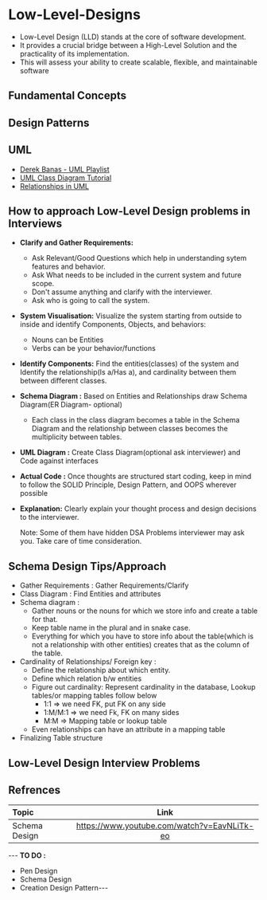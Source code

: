 # Low-Level-Designs

- Low-Level Design (LLD) stands at the core of software development.
- It provides a crucial bridge between a High-Level Solution and the practicality of its implementation. 
- This will assess your ability to create scalable, flexible, and maintainable software

## Fundamental Concepts


## Design Patterns

## UML
- [Derek Banas - UML Playlist](https://www.youtube.com/playlist?list=PLGLfVvz_LVvQ5G-LdJ8RLqe-ndo7QITYc)
- [UML Class Diagram Tutorial](https://www.visual-paradigm.com/guide/uml-unified-modeling-language/uml-class-diagram-tutorial/)
- [Relationships in UML](https://blog.visual-paradigm.com/what-are-the-six-types-of-relationships-in-uml-class-diagrams/)

## How to approach Low-Level Design problems in Interviews
* **Clarify and Gather Requirements:**
    - Ask Relevant/Good Questions which help in understanding sytem features and behavior.
    - Ask What needs to be included in the current  system and future scope.
    - Don't assume anything and clarify with the interviewer.
    - Ask who is going to call the system.
* **System Visualisation:** Visualize the system starting from outside to inside and identify Components, Objects, and behaviors:
    -  Nouns can be Entities
    -  Verbs can be your behavior/functions
* **Identify Components:** Find the entities(classes) of the system and Identify the  relationship(Is a/Has a), and cardinality between them between different classes.
* **Schema Diagram :** Based on Entities and Relationships draw Schema Diagram(ER Diagram- optional)
    - Each class in the class diagram becomes a table in the Schema Diagram and the relationship between classes becomes the multiplicity between tables.
* **UML Diagram :** Create Class Diagram(optional ask interviewer)  and Code against interfaces
* **Actual Code :** Once thoughts are structured start coding, keep in mind to follow the SOLID Principle, Design Pattern, and OOPS wherever possible
* **Explanation:** Clearly explain your thought process and design decisions to the interviewer.

  Note: Some of them have hidden DSA Problems interviewer may ask you. Take care of time consideration.
  
## Schema Design Tips/Approach

* Gather Requirements : Gather Requirements/Clarify
* Class Diagram : Find Entities and attributes
* Schema diagram : 
    - Gather nouns or the nouns for which we store info and create a table for that.
    - Keep table name in the plural and in snake case.
    - Everything for which you have to store info about the table(which is not a relationship with other entities) creates that as the column of the table.
* Cardinality of Relationships/ Foreign key : 
    - Define the relationship about which entity.
    - Define which relation b/w entities
    - Figure out cardinality: Represent cardinality in the database, Lookup tables/or mapping tables follow below
        - 1:1 => we need FK, put FK on any side
        - 1:M/M:1 => we need Fk, FK on many sides
        - M:M => Mapping table or lookup table 
    - Even relationships can have an attribute in a mapping table
* Finalizing Table structure

## Low-Level Design Interview Problems





## Refrences

| Topic             | Link |
| :---              |     :---:      |   
| Schema Design     | https://www.youtube.com/watch?v=EavNLiTk-eo     | 

 --- **TO DO :**
 * Pen Design
 * Schema Design
 * Creation Design Pattern---
